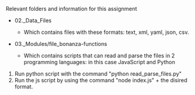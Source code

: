Relevant folders and information for this assignment

- 02._Data_Files
  - Which contains files with these formats: text, xml, yaml, json, csv.

- 03._Modules/file_bonanza-functions
  - Which contains scripts that can read and parse the files in 2 programming languages: in this case JavaScript and Python

1. Run python script with the command "python read_parse_files.py"
2. Run the js script by using the command "node index.js" + the disired format.
